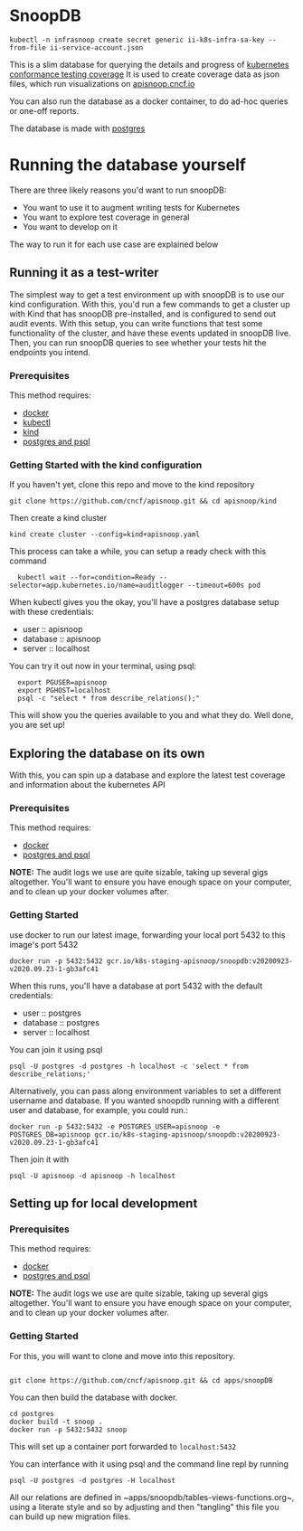 # SnoopDB

```shell
kubectl -n infrasnoop create secret generic ii-k8s-infra-sa-key --from-file ii-service-account.json
```

This is a slim database for querying the details and progress of [kubernetes conformance testing coverage](https://github.com/cncf/k8s-conformance)
It is used to create coverage data as json files, which run visualizations on [apisnoop.cncf.io](https://apisnoop.cncf.io)

You can also run the database as a docker container, to do ad-hoc queries or one-off reports.

The database is made with [postgres](https://www.postgresql.org/)

# Running the database yourself

There are three likely reasons you'd want to run snoopDB:

- You want to use it to augment writing tests for Kubernetes
- You want to explore test coverage in general
- You want to develop on it

The way to run it for each use case are explained below

## Running it as a test-writer

The simplest way to get a test environment up with snoopDB is to use our kind configuration.
With this, you'd run a few commands to get a cluster up with Kind that has snoopDB pre-installed, and is configured to send out audit events.
With this setup, you can write functions that test some functionality of the cluster, and have these events updated in snoopDB live. Then, you can run snoopDB queries to see whether your tests hit the endpoints you intend.

### Prerequisites

This method requires:

- [docker](https://docs.docker.com/engine/install/)
- [kubectl](https://kubernetes.io/docs/tasks/tools/install-kubectl/)
- [kind](https://kind.sigs.k8s.io/)
- [postgres and psql](https://www.postgresql.org/download/)

### Getting Started with the kind configuration

If you haven't yet, clone this repo and move to the kind repository

```shell
git clone https://github.com/cncf/apisnoop.git && cd apisnoop/kind
```

Then create a kind cluster

```shell
kind create cluster --config=kind+apisnoop.yaml
```

This process can take a while, you can setup a ready check with this command

```shell
  kubectl wait --for=condition=Ready --selector=app.kubernetes.io/name=auditlogger --timeout=600s pod
```

When kubectl gives you the okay, you'll have a postgres database setup with these credentials:

- user :: apisnoop
- database :: apisnoop
- server :: localhost

You can try it out now in your terminal, using psql:

```shell
  export PGUSER=apisnoop
  export PGHOST=localhost
  psql -c "select * from describe_relations();"
```

This will show you the queries available to you and what they do. Well done, you are set up!

## Exploring the database on its own

With this, you can spin up a database and explore the latest test coverage and information about the kubernetes API

### Prerequisites

This method requires:

- [docker](https://docs.docker.com/engine/install/)
- [postgres and psql](https://www.postgresql.org/download/)

**NOTE:** The audit logs we use are quite sizable, taking up several gigs altogether. You'll want to ensure you have enough space on your computer, and to clean up your docker volumes after.

### Getting Started

use docker to run our latest image, forwarding your local port 5432 to this image's port 5432

```shell
docker run -p 5432:5432 gcr.io/k8s-staging-apisnoop/snoopdb:v20200923-v2020.09.23-1-gb3afc41
```

When this runs, you'll have a database at port 5432 with the default credentials:

- user :: postgres
- database :: postgres
- server :: localhost

You can join it using psql

```shell
psql -U postgres -d postgres -h localhost -c 'select * from describe_relations;'
```

Alternatively, you can pass along environment variables to set a different username and database. If you wanted snoopdb running with a different user and database, for example, you could run.:

```shell
docker run -p 5432:5432 -e POSTGRES_USER=apisnoop -e POSTGRES_DB=apisnoop gcr.io/k8s-staging-apisnoop/snoopdb:v20200923-v2020.09.23-1-gb3afc41
```

Then join it with

```shell
psql -U apisnoop -d apisnoop -h localhost
```

## Setting up for local development

### Prerequisites

This method requires:

- [docker](https://docs.docker.com/engine/install/)
- [postgres and psql](https://www.postgresql.org/download/)

**NOTE:** The audit logs we use are quite sizable, taking up several gigs altogether. You'll want to ensure you have enough space on your computer, and to clean up your docker volumes after.

### Getting Started

For this, you will want to clone and move into this repository.

```shell

git clone https://github.com/cncf/apisnoop.git && cd apps/snoopDB
```

You can then build the database with docker.

```shell
cd postgres
docker build -t snoop .
docker run -p 5432:5432 snoop
```

This will set up a container port forwarded to `localhost:5432`

You can interfance with it using psql and the command line repl by running

```
psql -U postgres -d postgres -H localhost
```

All our relations are defined in ~apps/snoopdb/tables-views-functions.org~, using a literate style and so by adjusting and then "tangling" this file you can build up new migration files.
